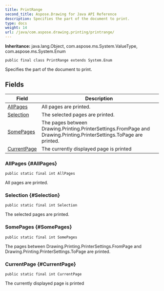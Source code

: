 ```yaml
---
title: PrintRange
second_title: Aspose.Drawing for Java API Reference
description: Specifies the part of the document to print.
type: docs
weight: 14
url: /java/com.aspose.drawing.printing/printrange/
---
```

**Inheritance:**
java.lang.Object, com.aspose.ms.System.ValueType, com.aspose.ms.System.Enum
```
public final class PrintRange extends System.Enum
```

Specifies the part of the document to print.
## Fields

| Field | Description |
| --- | --- |
| [AllPages](#AllPages) | All pages are printed. |
| [Selection](#Selection) | The selected pages are printed. |
| [SomePages](#SomePages) | The pages between Drawing.Printing.PrinterSettings.FromPage and Drawing.Printing.PrinterSettings.ToPage are printed. |
| [CurrentPage](#CurrentPage) | The currently displayed page is printed |
### AllPages {#AllPages}
```
public static final int AllPages
```


All pages are printed.

### Selection {#Selection}
```
public static final int Selection
```


The selected pages are printed.

### SomePages {#SomePages}
```
public static final int SomePages
```


The pages between Drawing.Printing.PrinterSettings.FromPage and Drawing.Printing.PrinterSettings.ToPage are printed.

### CurrentPage {#CurrentPage}
```
public static final int CurrentPage
```


The currently displayed page is printed

